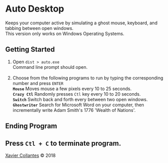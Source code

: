 # Auto Desktop
Keeps your computer active by simulating a ghost mouse, keyboard, and tabbing between open windows.  <br>
This version only works on Windows Operating Systems.  
## Getting Started
1) Open `dist > auto.exe`<br>
Command line prompt should open.  <br><br>
2) Choose from the following programs to run by typing the corresponding number and press `ENTER`  <br>
  **`Mouse`** Moves mouse a few pixels every 10 to 25 seconds. <br>
  **`Crazy Ctl`** Randomly presses `Ctl` key every 10 to 20 seconds. <br>
  **`Switch`** Switch back and forth every between two open windows. <br>
  **`Ghostwriter`** Search for Microsoft Word on your computer, then incrementally write Adam Smith's 1776 'Wealth of Nations'. <br>
## Ending Program
Press `Ctl + C` to terminate program.  
---
[Xavier Collantes](https://linkedin.com/in/xaviercollantes) &#169; 2018

